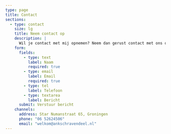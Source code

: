 ```yaml
---
type: page
title: Contact
sections:
  - type: contact
    size: lg
    title: Neem contact op
    description: |
      Wil je contact met mij opnemen? Neem dan gerust contact met ons op via onderstaande contactgegevens of het formulier.
    form:
      fields:
        - type: text
          label: Naam
          required: true
        - type: email
          label: Email
          required: true
        - type: tel
          label: Telefoon
        - type: textarea
          label: Bericht
      submit: Verstuur bericht
    channels:
      address: Star Numanstraat 65, Groningen
      phone: "06 52624506"
      email: "welkom@ankschravendeel.nl"
---
```

